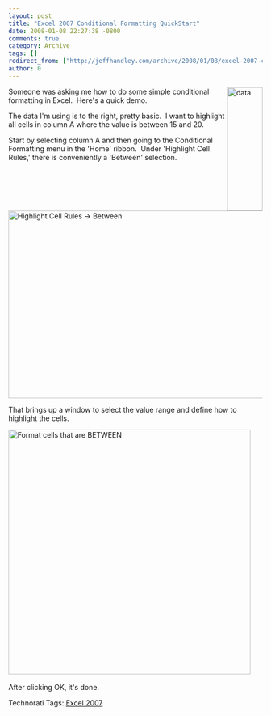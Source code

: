 ```yaml
---
layout: post
title: "Excel 2007 Conditional Formatting QuickStart"
date: 2008-01-08 22:27:38 -0800
comments: true
category: Archive
tags: []
redirect_from: ["http://jeffhandley.com/archive/2008/01/08/excel-2007-conditional-formatting-quickstart.aspx"]
author: 0
---
```

<!-- more -->
<p><img style="border-right: 0px; border-top: 0px; border-left: 0px; border-bottom: 0px" height="244" alt="data" src="http://blog.jeffhandley.com/Images/PostImages/Excel2007ConditionalFormattingQuickStart_CB4C/image.png" width="70" align="right" border="0" />Someone was asking me how to do some simple conditional formatting in Excel.  Here's a quick demo.</p>  <p>The data I'm using is to the right, pretty basic.  I want to highlight all cells in column A where the value is between 15 and 20.</p>  <p>Start by selecting column A and then going to the Conditional Formatting menu in the 'Home' ribbon.  Under 'Highlight Cell Rules,' there is conveniently a 'Between' selection.</p>  <p>   <br />    <br /><img style="border-right: 0px; border-top: 0px; border-left: 0px; border-bottom: 0px" height="371" alt="Highlight Cell Rules -&gt; Between" src="http://blog.jeffhandley.com/Images/PostImages/Excel2007ConditionalFormattingQuickStart_CB4C/image_3.png" width="644" border="0" /></p>  <p>That brings up a window to select the value range and define how to highlight the cells.</p>  <p><a href="http://blog.jeffhandley.com/Images/PostImages/Excel2007ConditionalFormattingQuickStart_CB4C/image_4.png"><img style="border-right: 0px; border-top: 0px; border-left: 0px; border-bottom: 0px" height="484" alt="Format cells that are BETWEEN" src="http://blog.jeffhandley.com/Images/PostImages/Excel2007ConditionalFormattingQuickStart_CB4C/image_thumb.png" width="480" border="0" /></a>  </p>  <p>After clicking OK, it's done.</p>  <div class="wlWriterSmartContent" id="scid:0767317B-992E-4b12-91E0-4F059A8CECA8:967918f6-dc18-440b-ad8d-7409c56e0c77" style="padding-right: 0px; display: inline; padding-left: 0px; padding-bottom: 0px; margin: 0px; padding-top: 0px">Technorati Tags: <a href="http://technorati.com/tags/Excel%202007" rel="tag">Excel 2007</a></div>

